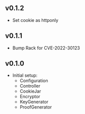 ## v0.1.2
 - Set cookie as httponly

## v0.1.1
 - Bump Rack for CVE-2022-30123

## v0.1.0
 - Initial setup:
   - Configuration
   - Controller
   - CookieJar
   - Encryptor
   - KeyGenerator
   - ProofGenerator
